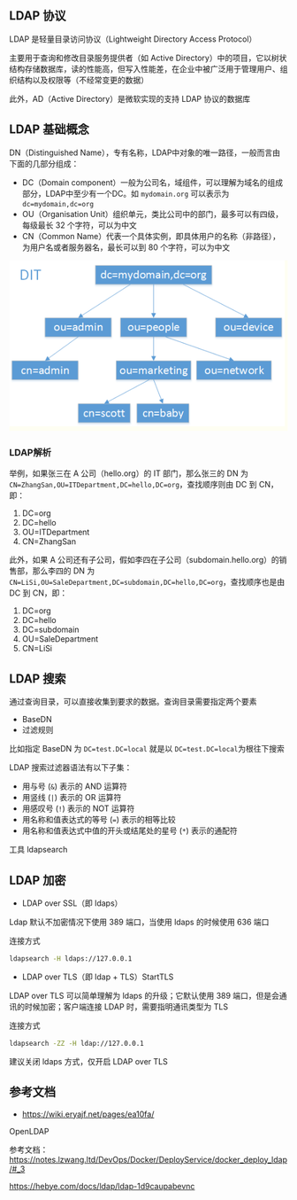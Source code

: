 ## LDAP 协议

LDAP 是轻量目录访问协议（Lightweight Directory Access Protocol）

主要用于查询和修改目录服务提供者（如 Active Directory）中的项目，它以树状结构存储数据库，读的性能高，但写入性能差，在企业中被广泛用于管理用户、组织结构以及权限等（不经常变更的数据）

此外，AD（Active Directory）是微软实现的支持 LDAP 协议的数据库

## LDAP 基础概念

DN（Distinguished Name），专有名称，LDAP中对象的唯一路径，一般而言由下面的几部分组成：

- DC（Domain component）一般为公司名，域组件，可以理解为域名的组成部分，LDAP中至少有一个DC。如 `mydomain.org` 可以表示为 `dc=mydomain,dc=org`
- OU（Organisation Unit）组织单元，类比公司中的部门，最多可以有四级，每级最长 32 个字符，可以为中文
- CN（Common Name）代表一个具体实例，即具体用户的名称（非路径），为用户名或者服务器名，最长可以到 80 个字符，可以为中文

![img](./.assets/LDAP/dit.png)

### LDAP解析

举例，如果张三在 A 公司（hello.org）的 IT 部门，那么张三的 DN 为`CN=ZhangSan,OU=ITDepartment,DC=hello,DC=org`，查找顺序则由 DC 到 CN，即：

1. DC=org
2. DC=hello
3. OU=ITDepartment
4. CN=ZhangSan

此外，如果 A 公司还有子公司，假如李四在子公司（subdomain.hello.org）的销售部，那么李四的 DN 为`CN=LiSi,OU=SaleDepartment,DC=subdomain,DC=hello,DC=org`，查找顺序也是由 DC 到 CN，即：

1. DC=org
2. DC=hello
3. DC=subdomain
4. OU=SaleDepartment
5. CN=LiSi

## LDAP 搜索

通过查询目录，可以直接收集到要求的数据。查询目录需要指定两个要素

- BaseDN
- 过滤规则

比如指定 BaseDN 为 `DC=test.DC=local` 就是以 `DC=test.DC=local`为根往下搜索

LDAP 搜索过滤器语法有以下子集：

- 用与号 (`&`) 表示的 AND 运算符
- 用竖线 (`|`) 表示的 OR 运算符
- 用感叹号 (`!`) 表示的 NOT 运算符
- 用名称和值表达式的等号 (`=`) 表示的相等比较
- 用名称和值表达式中值的开头或结尾处的星号 (`*`) 表示的通配符

工具 ldapsearch

## LDAP 加密

- LDAP over SSL（即 ldaps）

Ldap 默认不加密情况下使用 389 端口，当使用 ldaps 的时候使用 636 端口

连接方式

```bash
ldapsearch -H ldaps://127.0.0.1
```

- LDAP over TLS（即 ldap + TLS）StartTLS

LDAP over TLS 可以简单理解为 ldaps 的升级；它默认使用 389 端口，但是会通讯的时候加密；客户端连接 LDAP 时，需要指明通讯类型为 TLS

连接方式

```bash
ldapsearch -ZZ -H ldap://127.0.0.1
```

建议关闭 ldaps 方式，仅开启 LDAP over TLS

## 参考文档

- <https://wiki.eryajf.net/pages/ea10fa/>

OpenLDAP

参考文档：<https://notes.lzwang.ltd/DevOps/Docker/DeployService/docker_deploy_ldap/#_3>

<https://hebye.com/docs/ldap/ldap-1d9caupabevnc>